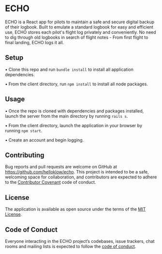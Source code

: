 # ECHO

ECHO is a React app for pilots to maintain a safe and secure digital backup of their logbook. Built to emulate a standard logbook for easy and efficient use, ECHO stores each pilot's flight log privately and conveniently. No need to dig through old logbooks in search of flight notes - From first flight to final landing, ECHO logs it all.  

## Setup

• Clone this repo and run `bundle install` to install all application dependencies.

• From the client directory, run `npm install` to install all node packages.

## Usage

• Once the repo is cloned with dependencies and packages installed, launch the server from the main directory by running `rails s`.

• From the client directory, launch the application in your browser by running `npm start`.

• Create an account and begin logging.

## Contributing

Bug reports and pull requests are welcome on GitHub at https://github.com/helloklow/echo. This project is intended to be a safe, welcoming space for collaboration, and contributors are expected to adhere to the [Contributor Covenant](http://contributor-covenant.org) code of conduct.

## License

The application is available as open source under the terms of the [MIT License](https://opensource.org/licenses/MIT).

## Code of Conduct

Everyone interacting in the ECHO project’s codebases, issue trackers, chat rooms and mailing lists is expected to follow the [code of conduct](https://github.com/helloklow/echo/blob/master/CODE_OF_CONDUCT.md).
